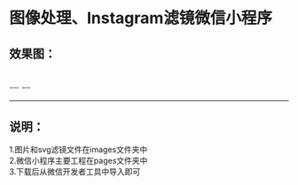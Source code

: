 # 图像处理、Instagram滤镜微信小程序

## 效果图：

##  [<img src="https://s1.ax1x.com/2020/08/01/a8vxJS.md.jpg" alt="a8vxJS.md.jpg" style="zoom: 10%;" />](https://imgchr.com/i/a8vxJS)     <img src="https://s1.ax1x.com/2020/08/01/a8j1XR.md.jpg" alt="a8j1XR.md.jpg" style="zoom:10%;" />




-----------------------------------------------------------------------------------------------------------------------------------

## 说明：  
1.图片和svg滤镜文件在images文件夹中  
2.微信小程序主要工程在pages文件夹中  
3.下载后从微信开发者工具中导入即可  

